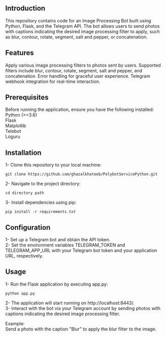 ## Introduction
This repository contains code for an Image Processing Bot built using Python, Flask, and the Telegram API. The bot allows users to send photos with captions indicating the desired image processing filter to apply, such as blur, contour, rotate, segment, salt and pepper, or concatenation.

## Features
Apply various image processing filters to photos sent by users.
Supported filters include blur, contour, rotate, segment, salt and pepper, and concatenation.
Error handling for graceful user experience.
Telegram webhook integration for real-time interaction.

## Prerequisites
Before running the application, ensure you have the following installed:  <br />
Python (>=3.6)  <br />
Flask  <br />
Matplotlib  <br />
Telebot  <br />
Loguru  <br />

## Installation
1- Clone this repository to your local machine: <br />
```
git clone https://github.com/ghazalkhateeb/PolybotServicePython.git
```
2- Navigate to the project directory: <br />
```
cd directory path
```
3- Install dependencies using pip: <br />
```
pip install -r requirements.txt
```
## Configuration <br />
1- Set up a Telegram bot and obtain the API token. <br />
2- Set the environment variables TELEGRAM_TOKEN and TELEGRAM_APP_URL with your Telegram bot token and your application URL, respectively. <br /> 

## Usage  <br />
1- Run the Flask application by executing app.py: 
```
python app.py
```
2- The application will start running on http://localhost:8443/.  <br /> 
3- Interact with the bot via your Telegram account by sending photos with captions indicating the desired image processing filter.

Example: <br />
Send a photo with the caption "Blur" to apply the blur filter to the image.




